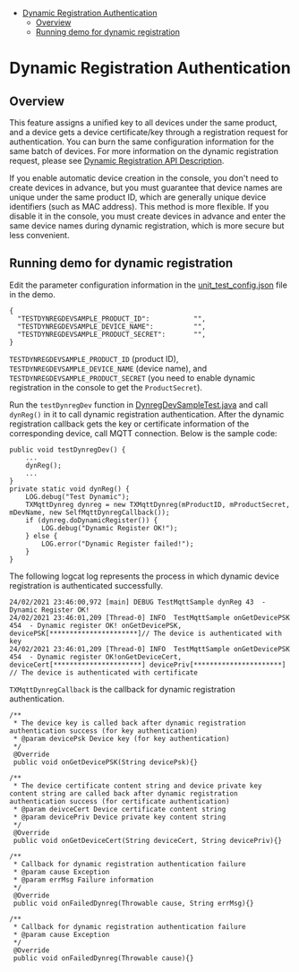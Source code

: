 * [Dynamic Registration Authentication](#Dynamic-Registration-Authentication)
  * [Overview](#Overview)
  * [Running demo for dynamic registration](#Running-demo-for-dynamic-registration)

# Dynamic Registration Authentication
## Overview
This feature assigns a unified key to all devices under the same product, and a device gets a device certificate/key through a registration request for authentication. You can burn the same configuration information for the same batch of devices. For more information on the dynamic registration request, please see [Dynamic Registration API Description](https://cloud.tencent.com/document/product/1081/47612).

If you enable automatic device creation in the console, you don't need to create devices in advance, but you must guarantee that device names are unique under the same product ID, which are generally unique device identifiers (such as MAC address). This method is more flexible. If you disable it in the console, you must create devices in advance and enter the same device names during dynamic registration, which is more secure but less convenient.

## Running demo for dynamic registration
Edit the parameter configuration information in the [unit_test_config.json](../src/test/resources/unit_test_config.json) file in the demo.
```
{
  "TESTDYNREGDEVSAMPLE_PRODUCT_ID":           "",
  "TESTDYNREGDEVSAMPLE_DEVICE_NAME":          "",
  "TESTDYNREGDEVSAMPLE_PRODUCT_SECRET":       "",
}
```
`TESTDYNREGDEVSAMPLE_PRODUCT_ID` (product ID), `TESTDYNREGDEVSAMPLE_DEVICE_NAME` (device name), and `TESTDYNREGDEVSAMPLE_PRODUCT_SECRET` (you need to enable dynamic registration in the console to get the `ProductSecret`).

Run the `testDynregDev` function in [DynregDevSampleTest.java](../src/test/java/com/tencent/iot/explorer/device/java/core/dynreg/DynregDevSampleTest.java) and call `dynReg()` in it to call dynamic registration authentication. After the dynamic registration callback gets the key or certificate information of the corresponding device, call MQTT connection. Below is the sample code:
```
public void testDynregDev() {
    ...
    dynReg();
    ...
}
private static void dynReg() {
    LOG.debug("Test Dynamic");
    TXMqttDynreg dynreg = new TXMqttDynreg(mProductID, mProductSecret, mDevName, new SelfMqttDynregCallback());
    if (dynreg.doDynamicRegister()) {
        LOG.debug("Dynamic Register OK!");
    } else {
        LOG.error("Dynamic Register failed!");
    }
}
```

The following logcat log represents the process in which dynamic device registration is authenticated successfully.
```
24/02/2021 23:46:00,972 [main] DEBUG TestMqttSample dynReg 43  - Dynamic Register OK!
24/02/2021 23:46:01,209 [Thread-0] INFO  TestMqttSample onGetDevicePSK 454  - Dynamic register OK! onGetDevicePSK, devicePSK[**********************]// The device is authenticated with key
24/02/2021 23:46:01,209 [Thread-0] INFO  TestMqttSample onGetDevicePSK 454  - Dynamic register OK!onGetDeviceCert, deviceCert[**********************] devicePriv[**********************] // The device is authenticated with certificate
```

`TXMqttDynregCallback` is the callback for dynamic registration authentication.
```
/**
 * The device key is called back after dynamic registration authentication success (for key authentication)
 * @param devicePsk Device key (for key authentication)
 */
 @Override
 public void onGetDevicePSK(String devicePsk){}

/**
 * The device certificate content string and device private key content string are called back after dynamic registration authentication success (for certificate authentication)
 * @param deivceCert Device certificate content string
 * @param devicePriv Device private key content string
 */
 @Override
 public void onGetDeviceCert(String deviceCert, String devicePriv){}

/**
 * Callback for dynamic registration authentication failure
 * @param cause Exception
 * @param errMsg Failure information
 */
 @Override
 public void onFailedDynreg(Throwable cause, String errMsg){}

/**
 * Callback for dynamic registration authentication failure
 * @param cause Exception
 */
 @Override
 public void onFailedDynreg(Throwable cause){}
```
